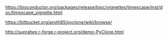 https://bioconductor.org/packages/release/bioc/vignettes/timescape/inst/doc/timescape_vignette.html

https://bitbucket.org/aroth85/pyclone/wiki/browse/

http://suprahex.r-forge.r-project.org/demo-PyClone.html

